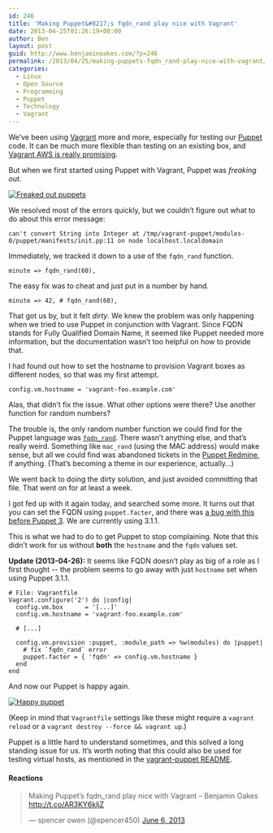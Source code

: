 ```yaml
---
id: 246
title: 'Making Puppet&#8217;s fqdn_rand play nice with Vagrant'
date: 2013-04-25T01:26:19+00:00
author: Ben
layout: post
guid: http://www.benjaminoakes.com/?p=246
permalink: /2013/04/25/making-puppets-fqdn_rand-play-nice-with-vagrant/
categories:
  - Linux
  - Open Source
  - Programming
  - Puppet
  - Technology
  - Vagrant
---
```

We’ve been using [Vagrant](http://vagrantup.com/) more and more, especially for testing our [Puppet](http://www.puppetlabs.com/) code. It can be much more flexible than testing on an existing box, and [Vagrant AWS is really promising](http://www.benjaminoakes.com/2013/04/10/ssh-agent-forwarding-with-vagrant-aws/).

But when we first started using Puppet with Vagrant, Puppet was _freaking out_.

[![Freaked out puppets](http://www.benjaminoakes.com/wp-content/uploads/2013/04/freaked-out-puppets.gif)](http://potterpuppetpals.com/)

We resolved most of the errors quickly, but we couldn’t figure out what to do about this error message:

<pre><code class="no-highlight">can't convert String into Integer at /tmp/vagrant-puppet/modules-0/puppet/manifests/init.pp:11 on node localhost.localdomain</code></pre>

Immediately, we tracked it down to a use of the `fqdn_rand` function.

<pre><code  class="language-ruby">minute =&gt; fqdn_rand(60),</code></pre>

The easy fix was to cheat and just put in a number by hand.

<pre><code class="language-ruby">minute =&gt; 42, # fqdn_rand(60),</code></pre>

That got us by, but it felt _dirty_. We knew the problem was only happening when we tried to use Puppet in conjunction with Vagrant. Since FQDN stands for Fully Qualified Domain Name, it seemed like Puppet needed more information, but the documentation wasn’t too helpful on how to provide that.

I had found out how to set the hostname to provision Vagrant boxes as different nodes, so that was my first attempt.

<pre><code class="language-ruby">config.vm.hostname = 'vagrant-foo.example.com'</code></pre>

Alas, that didn’t fix the issue. What other options were there? Use another function for random numbers?

The trouble is, the only random number function we could find for the Puppet language was [`fqdn_rand`](http://docs.puppetlabs.com/references/latest/function.html#fqdnrand). There wasn’t anything else, and that’s really weird. Something like `mac_rand` (using the MAC address) would make sense, but all we could find was abandoned tickets in the [Puppet Redmine](http://projects.puppetlabs.com/), if anything. (That’s becoming a theme in our experience, actually…)

We went back to doing the dirty solution, and just avoided committing that file. That went on for at least a week.

I got fed up with it again today, and searched some more. It turns out that you can set the FQDN using `puppet.facter`, and there was [a bug with this before Puppet 3](http://projects.puppetlabs.com/issues/8814). We are currently using 3.1.1.

This is what we had to do to get Puppet to stop complaining. Note that this didn’t work for us without **both** the `hostname` and the `fqdn` values set.

**Update (2013-04-26):** It seems like FQDN doesn&#8217;t play as big of a role as I first thought -- the problem seems to go away with just `hostname` set when using Puppet 3.1.1.

<pre><code class="language-ruby"># File: Vagrantfile
Vagrant.configure('2') do |config|
  config.vm.box      = '[...]'
  config.vm.hostname = 'vagrant-foo.example.com'

  # [...]

  config.vm.provision :puppet, :module_path =&gt; %w(modules) do |puppet|
    # fix `fqdn_rand` error
    puppet.facter = { 'fqdn' =&gt; config.vm.hostname }
  end
end</code></pre>

And now our Puppet is happy again.

[![Happy puppet](http://www.benjaminoakes.com/wp-content/uploads/2013/04/happy-puppet.png)](http://potterpuppetpals.com/)

(Keep in mind that `Vagrantfile` settings like these might require a `vagrant reload` or a `vagrant destroy --force && vagrant up`.)

Puppet is a little hard to understand sometimes, and this solved a long standing issue for us. It’s worth noting that this could also be used for testing virtual hosts, as mentioned in the [vagrant-puppet README](https://github.com/lucadegasperi/vagrant-puppet).

#### Reactions

<blockquote class="twitter-tweet">
  <p>
    Making Puppet’s fqdn_rand play nice with Vagrant – Benjamin Oakes <a href="http://t.co/AR3KY6kljZ">http://t.co/AR3KY6kljZ</a>
  </p>
  
  <p>
    &mdash; spencer owen (@spencer450) <a href="https://twitter.com/spencer450/statuses/342705216279433216">June 6, 2013</a>
  </p>
</blockquote>